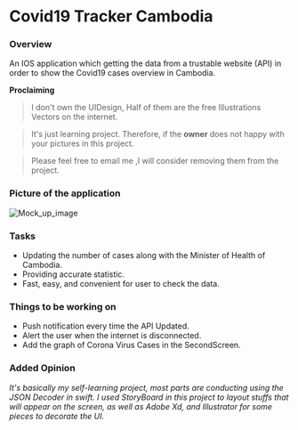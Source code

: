 # Covid19 Tracker Cambodia

### Overview 

An IOS application which getting the data from a trustable website (API) in order to show the Covid19 cases overview in Cambodia.

**Proclaiming**

> I don't own the UIDesign, Half of them are the free Illustrations Vectors on the internet. 

> It's just learning project. Therefore, if the **owner** does not happy with your pictures in this project. 

> Please feel free to email me ,I will consider removing them from the project. 

### Picture of the application

![Mock_up_image](https://github.com/VatanaChhorn/Covid19-Tracker-Cambodia/blob/master/MockUP.jpg)

### Tasks 

- Updating the number of cases along with the Minister of Health of Cambodia. 
- Providing accurate statistic. 
- Fast, easy, and convenient for user to check the data. 

### Things to be working on 

- Push notification every time the API Updated. 
- Alert the user when the internet is disconnected. 
- Add the graph of Corona Virus Cases in the SecondScreen. 

### Added Opinion

*It's basically my self-learning project, most parts are conducting using the JSON Decoder in swift. I used StoryBoard in this project to layout stuffs that 
will appear on the screen, as well as Adobe Xd, and Illustrator for some pieces to decorate the UI.* 
